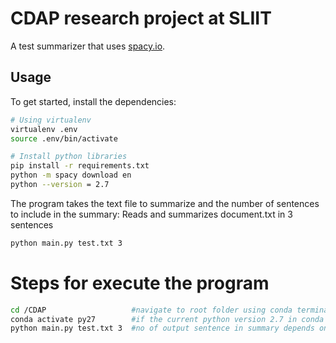 # CDAP research project at SLIIT
A test summarizer that uses [spacy.io](https://spacy.io/).

## Usage
To get started, install the dependencies:

```bash
# Using virtualenv
virtualenv .env
source .env/bin/activate

# Install python libraries
pip install -r requirements.txt
python -m spacy download en
python --version = 2.7
```

The program takes the text file to summarize and the number of sentences to include in the summary:
Reads and summarizes document.txt in 3 sentences
```bash
python main.py test.txt 3
```

# Steps for execute the program
```bash
cd /CDAP                   #navigate to root folder using conda terminal
conda activate py27        #if the current python version 2.7 in conda terminal, then ignore this step ```
python main.py test.txt 3  #no of output sentence in summary depends on the last argument value ```
```